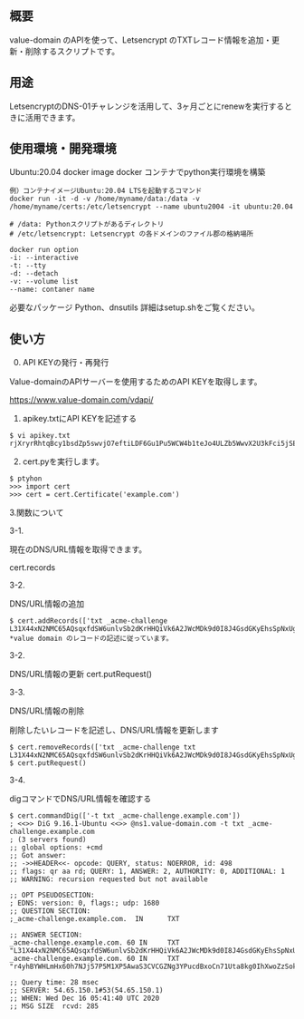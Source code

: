 ## 概要
value-domain のAPIを使って、Letsencrypt のTXTレコード情報を追加・更新・削除するスクリプトです。

## 用途
LetsencryptのDNS-01チャレンジを活用して、3ヶ月ごとにrenewを実行するときに活用できます。


## 使用環境・開発環境

Ubuntu:20.04 docker image
docker コンテナでpython実行環境を構築

```
例）コンテナイメージUbuntu:20.04 LTSを起動するコマンド
docker run -it -d -v /home/myname/data:/data -v /home/myname/certs:/etc/letsencrypt --name ubuntu2004 -it ubuntu:20.04 

# /data: Pythonスクリプトがあるディレクトリ
# /etc/letsencrypt: Letsencrypt の各ドメインのファイル郡の格納場所

docker run option
-i: --interactive
-t: --tty
-d: --detach
-v: --volume list
--name: contaner name
```


必要なパッケージ
Python、dnsutils
詳細はsetup.shをご覧ください。


## 使い方

0. API KEYの発行・再発行

Value-domainのAPIサーバーを使用するためのAPI KEYを取得します。

https://www.value-domain.com/vdapi/

1. apikey.txtにAPI KEYを記述する
```
$ vi apikey.txt
rjXryrRhtqBcy1bsdZp5swvjO7eftiLDF6Gu1Pu5WCW4b1teJo4ULZb5WwvX2U3kFci5jSE8fMBGSMqwKpX0awDF0aTiqeMXSoxU
```
2. cert.pyを実行します。
```
$ ptyhon
>>> import cert
>>> cert = cert.Certificate('example.com')
```

3.関数について

3-1.

現在のDNS/URL情報を取得できます。

cert.records

3-2.

DNS/URL情報の追加
```
$ cert.addRecords(['txt _acme-challenge L31X44xN2NMC65AQsqxfdSW6unlvSb2dKrHHQiVk6A2JWcMDk9d0I8J4GsdGKyEhsSpNxUgLOm9I9STlOLS5Kg0JAJ1WKrMIfTU'])
*value domain のレコードの記述に従っています。
```
3-2.

DNS/URL情報の更新
cert.putRequest()

3-3.

DNS/URL情報の削除

削除したいレコードを記述し、DNS/URL情報を更新します
```
$ cert.removeRecords(['txt _acme-challenge txt L31X44xN2NMC65AQsqxfdSW6unlvSb2dKrHHQiVk6A2JWcMDk9d0I8J4GsdGKyEhsSpNxUgLOm9I9STlOLS5Kg0JAJ1WKrMIfTU'])
$ cert.putRequest()
```
3-4.

digコマンドでDNS/URL情報を確認する

```
$ cert.commandDig(['-t txt _acme-challenge.example.com'])
; <<>> DiG 9.16.1-Ubuntu <<>> @ns1.value-domain.com -t txt _acme-challenge.example.com
; (3 servers found)
;; global options: +cmd
;; Got answer:
;; ->>HEADER<<- opcode: QUERY, status: NOERROR, id: 498
;; flags: qr aa rd; QUERY: 1, ANSWER: 2, AUTHORITY: 0, ADDITIONAL: 1
;; WARNING: recursion requested but not available

;; OPT PSEUDOSECTION:
; EDNS: version: 0, flags:; udp: 1680
;; QUESTION SECTION:
;_acme-challenge.example.com.  IN      TXT

;; ANSWER SECTION:
_acme-challenge.example.com. 60 IN     TXT     "L31X44xN2NMC65AQsqxfdSW6unlvSb2dKrHHQiVk6A2JWcMDk9d0I8J4GsdGKyEhsSpNxUgLOm9I9STlOLS5Kg0JAJ1WKrMIfTU"
_acme-challenge.example.com. 60 IN     TXT     "r4yhBYWHLmHx60h7NJj57P5M1XP5AwaS3CVCGZNg3YPucdBxoCn71Uta8kg0IhXwoZzSokqc3FJzNgz27FASTrwH3m5Q6pEfCWu"

;; Query time: 28 msec
;; SERVER: 54.65.150.1#53(54.65.150.1)
;; WHEN: Wed Dec 16 05:41:40 UTC 2020
;; MSG SIZE  rcvd: 285

```
